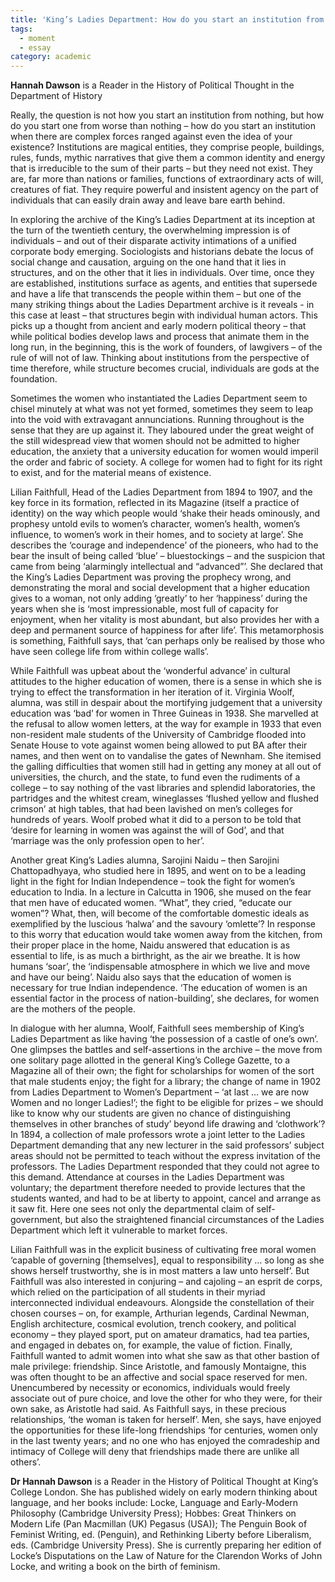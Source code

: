 ```yaml
---
title: 'King’s Ladies Department: How do you start an institution from nothing?'
tags:
  - moment
  - essay
category: academic
---
```

**Hannah Dawson** is a Reader in the History of Political Thought in the Department of History

Really, the question is not how you start an institution from nothing, but how do you start one from worse than nothing – how do you start an institution when there are complex forces ranged against even the idea of your existence? Institutions are magical entities, they comprise people, buildings, rules, funds, mythic narratives that give them a common identity and energy that is irreducible to the sum of their parts – but they need not exist. They are, far more than nations or families, functions of extraordinary acts of will, creatures of fiat. They require powerful and insistent agency on the part of individuals that can easily drain away and leave bare earth behind.

In exploring the archive of the King’s Ladies Department at its inception at the turn of the twentieth century, the overwhelming impression is of individuals – and out of their disparate activity intimations of a unified corporate body emerging. Sociologists and historians debate the locus of social change and causation, arguing on the one hand that it lies in structures, and on the other that it lies in individuals. Over time, once they are established, institutions surface as agents, and entities that supersede and have a life that transcends the people within them – but one of the many striking things about the Ladies Department archive is it reveals - in this case at least – that structures begin with individual human actors. This picks up a thought from ancient and early modern political theory – that while political bodies develop laws and process that animate them in the long run, in the beginning, this is the work of founders, of lawgivers – of the rule of will not of law. Thinking about institutions from the perspective of time therefore, while structure becomes crucial, individuals are gods at the foundation.

Sometimes the women who instantiated the Ladies Department seem to chisel minutely at what was not yet formed, sometimes they seem to leap into the void with extravagant annunciations. Running throughout is the sense that they are up against it. They laboured under the great weight of the still widespread view that women should not be admitted to higher education, the anxiety that a university education for women would imperil the order and fabric of society. A college for women had to fight for its right to exist, and for the material means of existence.  

Lilian Faithfull, Head of the Ladies Department from 1894 to 1907, and the key force in its formation, reflected in its Magazine (itself a practice of identity) on the way which people would ‘shake their heads ominously, and prophesy untold evils to women’s character, women’s health, women’s influence, to women’s work in their homes, and to society at large’. She describes the ‘courage and independence’ of the pioneers, who had to the bear the insult of being called ‘blue’ – bluestockings – and the suspicion that came from being ‘alarmingly intellectual and “advanced”’. She declared that the King’s Ladies Department was proving the prophecy wrong, and demonstrating the moral and social development that a higher education gives to a woman, not only adding ‘greatly’ to her ‘happiness’ during the years when she is ‘most impressionable, most full of capacity for enjoyment, when her vitality is most abundant, but also provides her with a deep and permanent source of happiness for after life’. This metamorphosis is something, Faithfull says, that ‘can perhaps only be realised by those who have seen college life from within college walls’. 

While Faithfull was upbeat about the ‘wonderful advance’ in cultural attitudes to the higher education of women, there is a sense in which she is trying to effect the transformation in her iteration of it. Virginia Woolf, alumna, was still in despair about the mortifying judgement that a university education was ‘bad’ for women in Three Guineas in 1938. She marvelled at the refusal to allow women letters, at the way for example in 1933 that even non-resident male students of the University of Cambridge flooded into Senate House to vote against women being allowed to put BA after their names, and then went on to vandalise the gates of Newnham. She itemised the galling difficulties that women still had in getting any money at all out of universities, the church, and the state, to fund even the rudiments of a college – to say nothing of the vast libraries and splendid laboratories, the partridges and the whitest cream, wineglasses ‘flushed yellow and flushed crimson’ at high tables, that had been lavished on men’s colleges for hundreds of years. Woolf probed what it did to a person to be told that ‘desire for learning in women was against the will of God’, and that ‘marriage was the only profession open to her’.

Another great King’s Ladies alumna, Sarojini Naidu – then Sarojini Chattopadhyaya, who studied here in 1895, and went on to be a leading light in the fight for Indian Independence – took the fight for women’s education to India. In a lecture in Calcutta in 1906, she mused on the fear that men have of educated women. “What”, they cried, “educate our women”? What, then, will become of the comfortable domestic ideals as exemplified by the luscious ‘halwa’ and the savoury ‘omlette’? In response to this worry that education would take women away from the kitchen, from their proper place in the home, Naidu answered that education is as essential to life, is as much a birthright, as the air we breathe. It is how humans ‘soar’, the ‘indispensable atmosphere in which we live and move and have our being’. Naidu also says that the education of women is necessary for true Indian independence. ‘The education of women is an essential factor in the process of nation-building’, she declares, for women are the mothers of the people.

In dialogue with her alumna, Woolf, Faithfull sees membership of King’s Ladies Department as like having ‘the possession of a castle of one’s own’. One glimpses the battles and self-assertions in the archive – the move from one solitary page allotted in the general King’s College Gazette, to a Magazine all of their own; the fight for scholarships for women of the sort that male students enjoy; the fight for a library; the change of name in 1902 from Ladies Department to Women’s Department – ‘at last … we are now Women and no longer Ladies!’; the fight to be eligible for prizes – we should like to know why our students are given no chance of distinguishing themselves in other branches of study’ beyond life drawing and ‘clothwork’? In 1894, a collection of male professors wrote a joint letter to the Ladies Department demanding that any new lecturer in the said professors’ subject areas should not be permitted to teach without the express invitation of the professors. The Ladies Department responded that they could not agree to this demand. Attendance at courses in the Ladies Department was voluntary; the department therefore needed to provide lectures that the students wanted, and had to be at liberty to appoint, cancel and arrange as it saw fit. Here one sees not only the departmental claim of self-government, but also the straightened financial circumstances of the Ladies Department which left it vulnerable to market forces.

Lilian Faithfull was in the explicit business of cultivating free moral women ‘capable of governing [themselves], equal to responsibility … so long as she shows herself trustworthy, she is in most matters a law unto herself’. But Faithfull was also interested in conjuring – and cajoling – an esprit de corps, which relied on the participation of all students in their myriad interconnected individual endeavours. Alongside the constellation of their chosen courses – on, for example, Arthurian legends, Cardinal Newman, English architecture, cosmical evolution, trench cookery, and political economy – they played sport, put on amateur dramatics, had tea parties, and engaged in debates on, for example, the value of fiction. Finally, Faithfull wanted to admit women into what she saw as that other bastion of male privilege: friendship. Since Aristotle, and famously Montaigne, this was often thought to be an affective and social space reserved for men. Unencumbered by necessity or economics, individuals would freely associate out of pure choice, and love the other for who they were, for their own sake, as Aristotle had said. As Faithfull says, in these precious relationships, ‘the woman is taken for herself’. Men, she says, have enjoyed the opportunities for these life-long friendships ‘for centuries, women only in the last twenty years; and no one who has enjoyed the comradeship and intimacy of College will deny that friendships made there are unlike all others’. 

**Dr Hannah Dawson** is a Reader in the History of Political Thought at King’s College London. She has published widely on early modern thinking about language, and her books include: Locke, Language and Early-Modern Philosophy (Cambridge University Press); Hobbes: Great Thinkers on Modern Life (Pan Macmillan (UK) Pegasus (USA)); The Penguin Book of Feminist Writing, ed. (Penguin), and Rethinking Liberty before Liberalism, eds. (Cambridge University Press). She is currently preparing her edition of Locke’s Disputations on the Law of Nature for the Clarendon Works of John Locke, and writing a book on the birth of feminism.
